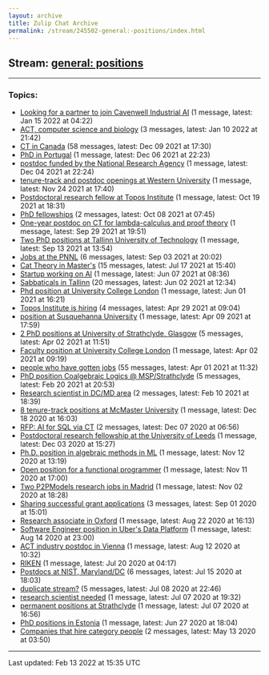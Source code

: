 ```yaml
---
layout: archive
title: Zulip Chat Archive
permalink: /stream/245502-general:-positions/index.html
---
```


## Stream: [general: positions](https://mattecapu.github.io/ct-zulip-archive/stream/245502-general:-positions/index.html)
---

### Topics:

* [Looking for a partner to join Cavenwell Industrial AI](topic/Looking.20for.20a.20partner.20to.20join.20Cavenwell.20Industrial.20AI.html) (1 message, latest: Jan 15 2022 at 04:22)
* [ACT, computer science and biology](topic/ACT.2C.20computer.20science.20and.20biology.html) (3 messages, latest: Jan 10 2022 at 21:42)
* [CT in Canada](topic/CT.20in.20Canada.html) (58 messages, latest: Dec 09 2021 at 17:30)
* [PhD in Portugal](topic/PhD.20in.20Portugal.html) (1 message, latest: Dec 06 2021 at 22:23)
* [postdoc funded by the  National Research Agency](topic/postdoc.20funded.20by.20the.20.20National.20Research.20Agency.html) (1 message, latest: Dec 04 2021 at 22:24)
* [tenure-track and postdoc openings at Western University](topic/tenure-track.20and.20postdoc.20openings.20at.20Western.20University.html) (1 message, latest: Nov 24 2021 at 17:40)
* [Postdoctoral research fellow at Topos Institute](topic/Postdoctoral.20research.20fellow.20at.20Topos.20Institute.html) (1 message, latest: Oct 19 2021 at 18:31)
* [PhD fellowships](topic/PhD.20fellowships.html) (2 messages, latest: Oct 08 2021 at 07:45)
* [One-year postdoc on CT for lambda-calculus and proof theory](topic/One-year.20postdoc.20on.20CT.20for.20lambda-calculus.20and.20proof.20theory.html) (1 message, latest: Sep 29 2021 at 19:51)
* [Two PhD positions at Tallinn University of Technology](topic/Two.20PhD.20positions.20at.20Tallinn.20University.20of.20Technology.html) (1 message, latest: Sep 13 2021 at 13:54)
* [Jobs at the PNNL](topic/Jobs.20at.20the.20PNNL.html) (6 messages, latest: Sep 03 2021 at 20:02)
* [Cat Theory in Master's](topic/Cat.20Theory.20in.20Master's.html) (15 messages, latest: Jul 17 2021 at 15:40)
* [Startup working on AI](topic/Startup.20working.20on.20AI.html) (1 message, latest: Jun 07 2021 at 08:36)
* [Sabbaticals in Tallinn](topic/Sabbaticals.20in.20Tallinn.html) (20 messages, latest: Jun 02 2021 at 12:34)
* [Phd position at University College London](topic/Phd.20position.20at.20University.20College.20London.html) (1 message, latest: Jun 01 2021 at 16:21)
* [Topos Institute is hiring](topic/Topos.20Institute.20is.20hiring.html) (4 messages, latest: Apr 29 2021 at 09:04)
* [position at Susquehanna University](topic/position.20at.20Susquehanna.20University.html) (1 message, latest: Apr 09 2021 at 17:59)
* [2 PhD positions at University of Strathclyde, Glasgow](topic/2.20PhD.20positions.20at.20University.20of.20Strathclyde.2C.20Glasgow.html) (5 messages, latest: Apr 02 2021 at 11:51)
* [Faculty position at University College London](topic/Faculty.20position.20at.20University.20College.20London.html) (1 message, latest: Apr 02 2021 at 09:19)
* [people who have gotten jobs](topic/people.20who.20have.20gotten.20jobs.html) (55 messages, latest: Apr 01 2021 at 11:32)
* [PhD position Coalgebraic Logics @ MSP/Strathclyde](topic/PhD.20position.20Coalgebraic.20Logics.20.40.20MSP.2FStrathclyde.html) (5 messages, latest: Feb 20 2021 at 20:53)
* [Research scientist in DC/MD area](topic/Research.20scientist.20in.20DC.2FMD.20area.html) (2 messages, latest: Feb 10 2021 at 18:39)
* [8 tenure-track positions at McMaster University](topic/8.20tenure-track.20positions.20at.20McMaster.20University.html) (1 message, latest: Dec 18 2020 at 16:03)
* [RFP: AI for SQL via CT](topic/RFP.3A.20AI.20for.20SQL.20via.20CT.html) (2 messages, latest: Dec 07 2020 at 06:56)
* [Postdoctoral research fellowship at the University of Leeds](topic/Postdoctoral.20research.20fellowship.20at.20the.20University.20of.20Leeds.html) (1 message, latest: Dec 03 2020 at 15:27)
* [Ph.D. position in algebraic methods in ML](topic/Ph.2ED.2E.20position.20in.20algebraic.20methods.20in.20ML.html) (1 message, latest: Nov 12 2020 at 13:19)
* [Open position for a functional programmer](topic/Open.20position.20for.20a.20functional.20programmer.html) (1 message, latest: Nov 11 2020 at 17:00)
* [Two P2PModels research jobs in Madrid](topic/Two.20P2PModels.20research.20jobs.20in.20Madrid.html) (1 message, latest: Nov 02 2020 at 18:28)
* [Sharing successful grant applications](topic/Sharing.20successful.20grant.20applications.html) (3 messages, latest: Sep 01 2020 at 15:01)
* [Research associate in Oxford](topic/Research.20associate.20in.20Oxford.html) (1 message, latest: Aug 22 2020 at 16:13)
* [Software Engineer position in Uber's Data Platform](topic/Software.20Engineer.20position.20in.20Uber's.20Data.20Platform.html) (1 message, latest: Aug 14 2020 at 23:00)
* [ACT industry postdoc in Vienna](topic/ACT.20industry.20postdoc.20in.20Vienna.html) (1 message, latest: Aug 12 2020 at 10:32)
* [RIKEN](topic/RIKEN.html) (1 message, latest: Jul 20 2020 at 04:17)
* [Postdocs at NIST, Maryland/DC](topic/Postdocs.20at.20NIST.2C.20Maryland.2FDC.html) (6 messages, latest: Jul 15 2020 at 18:03)
* [duplicate stream?](topic/duplicate.20stream.3F.html) (5 messages, latest: Jul 08 2020 at 22:46)
* [research scientist needed](topic/research.20scientist.20needed.html) (1 message, latest: Jul 07 2020 at 19:32)
* [permanent positions at Strathclyde](topic/permanent.20positions.20at.20Strathclyde.html) (1 message, latest: Jul 07 2020 at 16:56)
* [PhD positions in Estonia](topic/PhD.20positions.20in.20Estonia.html) (1 message, latest: Jun 27 2020 at 18:04)
* [Companies that hire category people](topic/Companies.20that.20hire.20category.20people.html) (2 messages, latest: May 13 2020 at 03:50)

<hr><p>Last updated: Feb 13 2022 at 15:35 UTC</p>